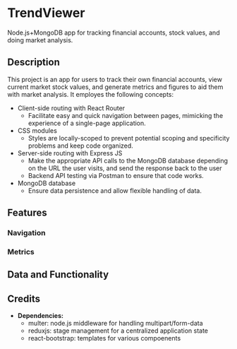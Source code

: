 # TrendViewer

Node.js+MongoDB app for tracking financial accounts, stock values, and doing market analysis.

## Description

This project is an app for users to track their own financial accounts, view current market stock values, and generate metrics and figures to aid them with market analysis. It employes the following concepts:

- Client-side routing with React Router
  - Facilitate easy and quick navigation between pages, mimicking the experience of a single-page application.
- CSS modules
  - Styles are locally-scoped to prevent potential scoping and specificity problems and keep code organized.
- Server-side routing with Express JS
  - Make the appropriate API calls to the MongoDB database depending on the URL the user visits, and send the response back to the user
  - Backend API testing via Postman to ensure that code works.
- MongoDB database
  - Ensure data persistence and allow flexible handling of data.

## Features

### Navigation

### Metrics

## Data and Functionality

## Credits

- **Dependencies:**
  - multer: node.js middleware for handling multipart/form-data
  - reduxjs: stage management for a centralized application state
  - react-bootstrap: templates for various compoenents
